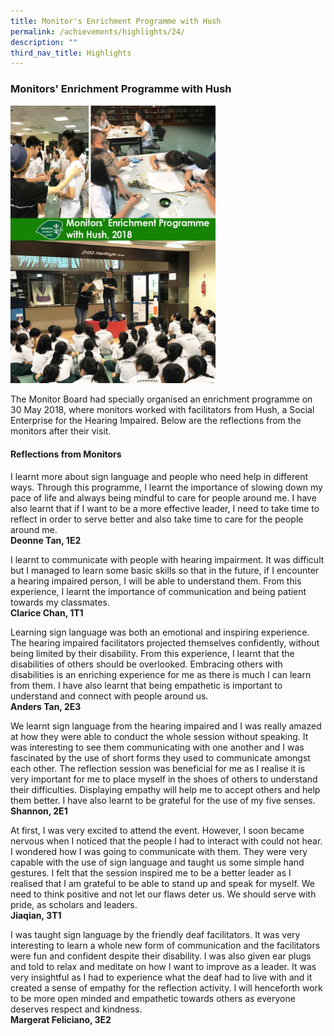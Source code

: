 ```yaml
---
title: Monitor's Enrichment Programme with Hush
permalink: /achievements/highlights/24/
description: ""
third_nav_title: Highlights
---
```

### **Monitors' Enrichment Programme with Hush**

<img src="/images/monitorenrichmentprogram.jpg" style="width:65%">

The Monitor Board had specially organised an enrichment programme on 30 May 2018, where monitors worked with facilitators from Hush, a Social Enterprise for the Hearing Impaired. Below are the reflections from the monitors after their visit.

#### **Reflections from Monitors**

I learnt more about sign language and people who need help in different ways. Through this programme, I learnt the importance of slowing down my pace of life and always being mindful to care for people around me. I have also learnt that if I want to be a more effective leader, I need to take time to reflect in order to serve better and also take time to care for the people around me.<br>
**Deonne Tan, 1E2**

I learnt to communicate with people with hearing impairment. It was difficult but I managed to learn some basic skills so that in the future, if I encounter a hearing impaired person, I will be able to understand them. From this experience, I learnt the importance of communication and being patient towards my classmates.<br>
**Clarice Chan, 1T1**

Learning sign language was both an emotional and inspiring experience. The hearing impaired facilitators projected themselves confidently, without being limited by their disability. From this experience, I learnt that the disabilities of others should be overlooked. Embracing others with disabilities is an enriching experience for me as there is much I can learn from them. I have also learnt that being empathetic is important to understand and connect with people around us.<br>
**Anders Tan, 2E3**

We learnt sign language from the hearing impaired and I was really amazed at how they were able to conduct the whole session without speaking. It was interesting to see them communicating with one another and I was fascinated by the use of short forms they used to communicate amongst each other. The reflection session was beneficial for me as I realise it is very important for me to place myself in the shoes of others to understand their difficulties. Displaying empathy will help me to accept others and help them better. I have also learnt to be grateful for the use of my five senses.<br>
**Shannon, 2E1**

At first, I was very excited to attend the event. However, I soon became nervous when I noticed that the people I had to interact with could not hear. I wondered how I was going to communicate with them. They were very capable with the use of sign language and taught us some simple hand gestures. I felt that the session inspired me to be a better leader as I realised that I am grateful to be able to stand up and speak for myself. We need to think positive and not let our flaws deter us. We should serve with pride, as scholars and leaders.<br>
**Jiaqian, 3T1**

I was taught sign language by the friendly deaf facilitators. It was very interesting to learn a whole new form of communication and the facilitators were fun and confident despite their disability. I was also given ear plugs and told to relax and meditate on how I want to improve as a leader. It was very insightful as I had to experience what the deaf had to live with and it created a sense of empathy for the reflection activity. I will henceforth work to be more open minded and empathetic towards others as everyone deserves respect and kindness.<br>
**Margerat Feliciano, 3E2**